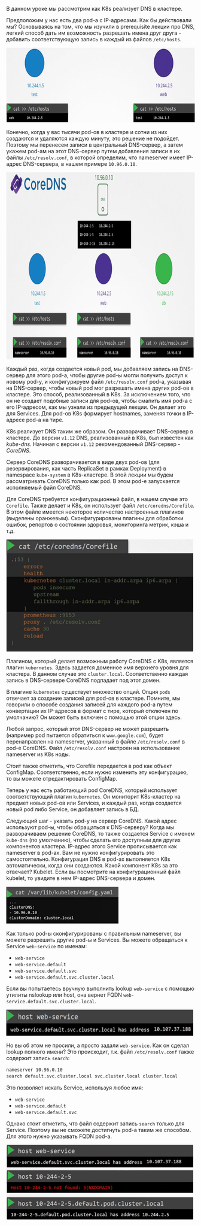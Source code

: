 В данном уроке мы рассмотрим как K8s реализует DNS в кластере.

Предположим у нас есть два pod-а с IP-адресами. Как бы действовали мы? Основываясь на том, что мы изучили в prerequisite лекции про DNS, легкий способ дать им возможность разрешать имена друг друга - добавить соответствующую запись в каждый из файлов `/etc/hosts`.

<img src="image.png" width="700" height="200"><br>

Конечно, когда у вас тысячи pod-ов в кластере и сотни из них создаются и удаляются каждую минуту, это решение не подойдет. Поэтому мы перенесем записи в центральный DNS-сервер, а затем укажем pod-ам на этот DNS-сервер путем добавления записи в их файлы `/etc/resolv.conf`, в которой определим, что nameserver имеет IP-адрес DNS-сервера, в нашем примере `10.96.0.10`.

<img src="image-1.png" width="900" height="500"><br>

Каждый раз, когда создается новый pod, мы добавляем запись на DNS-сервер для этого pod-а, чтобы другие pod-ы могли получить доступ к новому pod-у, и конфигурируем файл `/etc/resolv.conf` pod-а, указывая на DNS-сервер, чтобы новый pod мог разрешать имена других pod-ов в кластере. Это способ, реализованный в K8s. За исключением того, что он не создает подобные записи для pod-ов, чтобы смапить имя pod-а с его IP-адресом, как мы узнали из предыдущей лекции. Он делает это для Services. Для pod-ов K8s формирует hostnames, заменяя точки в IP-адресе pod-а на тире.

K8s реализует DNS таким же образом. Он разворачивает DNS-сервер в кластере. До версии `v1.12` DNS, реализованный в K8s, был известен как *kube-dns*. Начиная с версии `v1.12` рекомендованный DNS-сервер - *CoreDNS*.

Сервер CoreDNS разворачивается в виде двух pod-ов (для резервирования, как часть ReplicaSet в рамках Deployment) в namespace `kube-system` в K8s-кластере. В этой лекции мы будем рассматривать CoreDNS только как pod. В этом pod-е запускается исполняемый файл CoreDNS.

Для CoreDNS требуется конфигурационный файл, в нашем случае это `Corefile`. Также делает и K8s, он использует файл `/etc/coredns/Corefile`. В этом файле имеется некоторое количество настроенных плагинов (выделены оранжевым). Сконфигурированы плагины для обработки ошибок, репортов о состоянии здоровья, мониторинга метрик, кэша и т.д.

<img src="image-2.png" width="500" height="300"><br>

Плагином, который делает возможным работу CoreDNS с K8s, является плагин `kubernetes`. Здесь задается доменное имя верхнего уровня для кластера. В данном случае это `cluster.local`. Соответственно каждая запись в DNS-сервере CoreDNS подпадает под этот домен.

В плагине `kubernetes` существует множество опций. Опция `pods` отвечает за создание записей для pod-ов в кластере. Помните, мы говорили о способе создания записей для каждого pod-а путем конвертации их IP-адресов в формат с тире, который отключен по умолчанию? Он может быть включен с помощью этой опции здесь.

Любой запрос, который этот DNS-сервер не может разрешить (например pod пытается обратиться к `www.google.com`), будет перенаправлен на nameserver, указанный в файле `/etc/resolv.conf` в pod-е CoreDNS. Файл `/etc/resolv.conf` настроен на использование nameserver из K8s ноды.

Стоит также отметить, что Corefile передается в pod как объект ConfigMap. Соответственно, если нужно изменить эту конфигурацию, то вы можете отредактировать ConfigMap.

Теперь у нас есть работающий pod CoreDNS, который использует соответствующий плагин `kubernetes`. Он мониторит K8s-кластер на предмет новых pod-ов или Services, и каждый раз, когда создается новый pod либо Service, он добавляет запись в БД.

Следующий шаг - указать pod-у на сервер CoreDNS. Какой адрес используют pod-ы, чтобы обращаться к DNS-серверу? Когда мы разворачиваем решение CoreDNS, то также создается Service с именем `kube-dns` (по умолчанию), чтобы сделать его доступным для других компонентов кластера. IP-адрес этого Service прописывается как nameserver в pod-ах. Вам не нужно конфигурировать это самостоятельно. Конфигурация DNS в pod-ах выполняется K8s автоматически, когда они создаются. Какой компонент K8s за это отвечает? Kubelet. Если вы посмотрите на конфигурационный файл kubelet, то увидите в нем IP-адрес DNS-сервера и домен.

<img src="image-3.png" width="300" height="100"><br>

Как только pod-ы сконфигурированы с правильным nameserver, вы можете разрешить другие pod-ы и Services. Вы можете обращаться к Service `web-service` по именам:
- `web-service`
- `web-service.default`
- `web-service.default.svc`
- `web-service.default.svc.cluster.local`

Если вы попытаетесь вручную выполнить lookup `web-service` с помощью утилиты nslookup или host, она вернет FQDN `web-service.default.svc.cluster.local`.

<img src="image-4.png" width="500" height="70"><br>

Но вы об этом не просили, а просто задали `web-service`. Как он сделал lookup полного имени? Это происходит, т.к. файл `/etc/resolv.conf` также содержит запись `search`:

```bash
nameserver 10.96.0.10
search default.svc.cluster.local svc.cluster.local cluster.local
```


Это позволяет искать Service, используя любое имя:
- `web-service`
- `web-service.default`
- `web-service.default.svc`

Однако стоит отметить, что файл содержит запись `search` только для Service. Поэтому вы не сможете достигнуть pod-а таким же способом. Для этого нужно указывать FQDN pod-а.

<img src="image-5.png" width="500" height="200"><br>